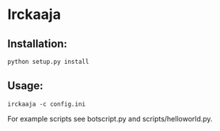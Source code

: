 Irckaaja
====================

Installation:
-------------
`python setup.py install`


Usage:
------
`irckaaja -c config.ini`


For example scripts see botscript.py and scripts/helloworld.py.
